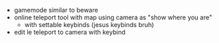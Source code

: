 - gamemode similar to beware
- online teleport tool with map using camera as "show where you are"
  - with settable keybinds (jesus keybinds bruh)
- edit le  teleport to camera with keybind